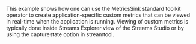 This example shows how one can use the MetricsSink standard toolkit operator to create application-specific custom metrics that can be viewed in real-time when the application is running. Viewing of custom metrics is typically done inside Streams Explorer view of the Streams Studio or by using the capturestate option in streamtool.

